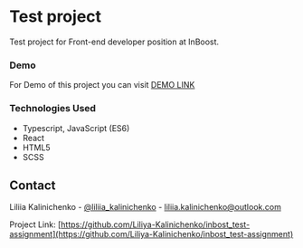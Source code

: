 # Test project
Test project for Front-end developer position at InBoost.

### Demo
For Demo of this project you can visit [DEMO LINK](https://Liliya-Kalinichenko.github.io/inbost_test-assignment/)

### Technologies Used

* Typescript, JavaScript (ES6)
* React
* HTML5
* SCSS

## Contact

Liliia Kalinichenko - [@liliia_kalinichenko](https://t.me/liliia_kalinichenko) - liliia.kalinichenko@outlook.com

Project Link: [https://github.com/Liliya-Kalinichenko/inbost_test-assignment](https://github.com/Liliya-Kalinichenko/inbost_test-assignment)

